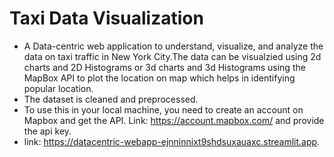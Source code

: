 # Taxi Data Visualization
- A Data-centric web application to understand, visualize, and analyze the data on taxi traffic in New York City.The data can be visualzied using 2d charts and 2D Histograms or 3d charts and 3d Histograms using the MapBox API to plot the location on map which helps in identifying popular location.
- The dataset is cleaned and preprocessed.
- To use this in your local machine, you need to create an account on Mapbox and get the API. Link: https://account.mapbox.com/ and provide the api key.
- link: https://datacentric-webapp-ejnninnixt9shdsuxauaxc.streamlit.app.
